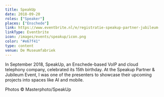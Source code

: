 ```yaml
---
title: SpeakUp
date: 2018-09-20
roles: ["Speaker"]
places: ["Enschede"]
link: https://www.eventbrite.nl/e/registratie-speakup-partner-jubileum-event-het-heft-in-handen-47815646887
linkType: Eventbrite
icon: /images/events/speakup/icon.png
color: "#e67f41"
type: content
venue: De Museumfabriek
---
```


In September 2018, SpeakUp, an Enschede-based VoIP and cloud telephony company, celebrated its 15th birthday. At the Speakup Partner & Jubileum Event, I was one of the presenters to showcase their upcoming projects into spaces like AI and mobile.

Photos © Masterphoto/SpeakUp

<div class="two-images">
	<div><img alt="" src="/images/events/speakup/5baa7959cb226_MASTERPHOTO_NL-20-09-18_042.jpg"></div>
	<div><img alt="" src="/images/events/speakup/5baa79763d49f_MASTERPHOTO_NL-20-09-18_102.jpg"></div>
</div>

<div class="two-images">
	<div><img alt="" src="/images/events/speakup/5baa797ed3317_MASTERPHOTO_NL-20-09-18_121.jpg"></div>
	<div><img alt="" src="/images/events/speakup/5baa795ec8ec7_MASTERPHOTO_NL-20-09-18_053.jpg"></div>
</div>